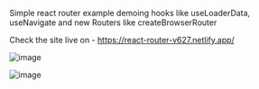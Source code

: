 Simple react router example demoing hooks like useLoaderData, useNavigate and new Routers like createBrowserRouter

Check the site live on - https://react-router-v627.netlify.app/


![image](https://github.com/user-attachments/assets/9432e00f-d779-4ab3-881d-e5b9bec00b48)


![image](https://github.com/user-attachments/assets/9c75878f-a484-4df0-b325-b20a2185744e)
